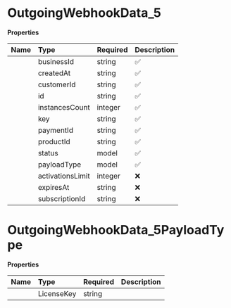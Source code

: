 # OutgoingWebhookData_5



**Properties**

| Name | Type | Required | Description |
| :-------- | :----------| :----------| :----------|
    | businessId | string | ✅ | The unique identifier of the business associated with the license key. |
    | createdAt | string | ✅ | The timestamp indicating when the license key was created, in UTC. |
    | customerId | string | ✅ | The unique identifier of the customer associated with the license key. |
    | id | string | ✅ | The unique identifier of the license key. |
    | instancesCount | integer | ✅ | The current number of instances activated for this license key. |
    | key | string | ✅ | The license key string. |
    | paymentId | string | ✅ | The unique identifier of the payment associated with the license key. |
    | productId | string | ✅ | The unique identifier of the product associated with the license key. |
    | status | model | ✅ |  |
    | payloadType | model | ✅ |  |
    | activationsLimit | integer | ❌ | The maximum number of activations allowed for this license key. |
    | expiresAt | string | ❌ | The timestamp indicating when the license key expires, in UTC. |
    | subscriptionId | string | ❌ | The unique identifier of the subscription associated with the license key, if any. |

# OutgoingWebhookData_5PayloadType



**Properties**

| Name | Type | Required | Description |
| :-------- | :----------| :----------| :----------|
    | LicenseKey | string |  | LicenseKey |





<!-- This file was generated by liblab | https://liblab.com/ -->
